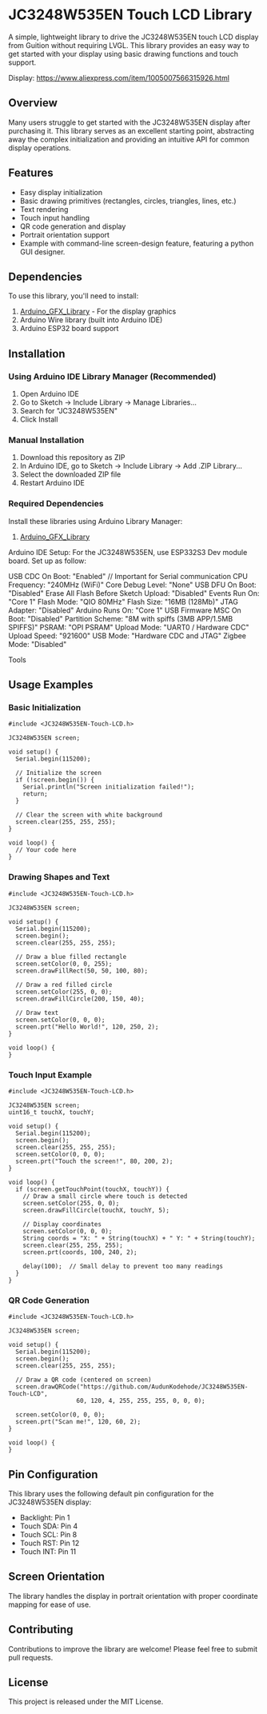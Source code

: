 # JC3248W535EN Touch LCD Library

A simple, lightweight library to drive the JC3248W535EN touch LCD display from Guition without requiring LVGL. This library provides an easy way to get started with your display using basic drawing functions and touch support.

Display: https://www.aliexpress.com/item/1005007566315926.html

## Overview

Many users struggle to get started with the JC3248W535EN display after purchasing it. This library serves as an excellent starting point, abstracting away the complex initialization and providing an intuitive API for common display operations.

## Features

- Easy display initialization
- Basic drawing primitives (rectangles, circles, triangles, lines, etc.)
- Text rendering
- Touch input handling
- QR code generation and display
- Portrait orientation support
- Example with command-line screen-design feature, featuring a python GUI designer.

## Dependencies

To use this library, you'll need to install:

1. [Arduino_GFX_Library](https://github.com/moononournation/Arduino_GFX_Library) - For the display graphics
2. Arduino Wire library (built into Arduino IDE)
3. Arduino ESP32 board support

## Installation

### Using Arduino IDE Library Manager (Recommended)

1. Open Arduino IDE
2. Go to Sketch -> Include Library -> Manage Libraries...
3. Search for "JC3248W535EN"
4. Click Install

### Manual Installation

1. Download this repository as ZIP
2. In Arduino IDE, go to Sketch -> Include Library -> Add .ZIP Library...
3. Select the downloaded ZIP file
4. Restart Arduino IDE

### Required Dependencies

Install these libraries using Arduino Library Manager:
1. [Arduino_GFX_Library](https://github.com/moononournation/Arduino_GFX_Library)

Arduino IDE Setup: 
For the JC3248W535EN, use ESP332S3 Dev module board. 
Set up as follow: 

USB CDC On Boot: "Enabled" // Important for Serial communication
CPU Frequency: "240MHz (WiFi)"
Core Debug Level: "None"
USB DFU On Boot: "Disabled"
Erase All Flash Before Sketch Upload: "Disabled"
Events Run On: "Core 1"
Flash Mode: "QIO 80MHz"
Flash Size: "16MB (128Mb)"
JTAG Adapter: "Disabled"
Arduino Runs On: "Core 1"
USB Firmware MSC On Boot: "Disabled"
Partition Scheme: "8M with spiffs (3MB APP/1.5MB SPIFFS)"
PSRAM: "OPI PSRAM"
Upload Mode: "UART0 / Hardware CDC"
Upload Speed: "921600"
USB Mode: "Hardware CDC and JTAG"
Zigbee Mode: "Disabled"


Tools 

## Usage Examples

### Basic Initialization

```arduino
#include <JC3248W535EN-Touch-LCD.h>

JC3248W535EN screen;

void setup() {
  Serial.begin(115200);

  // Initialize the screen
  if (!screen.begin()) {
    Serial.println("Screen initialization failed!");
    return;
  }
  
  // Clear the screen with white background
  screen.clear(255, 255, 255);
}

void loop() {
  // Your code here
}
```

### Drawing Shapes and Text

```arduino
#include <JC3248W535EN-Touch-LCD.h>

JC3248W535EN screen;

void setup() {
  Serial.begin(115200);
  screen.begin();
  screen.clear(255, 255, 255);
  
  // Draw a blue filled rectangle
  screen.setColor(0, 0, 255);
  screen.drawFillRect(50, 50, 100, 80);
  
  // Draw a red filled circle
  screen.setColor(255, 0, 0);
  screen.drawFillCircle(200, 150, 40);
  
  // Draw text
  screen.setColor(0, 0, 0);
  screen.prt("Hello World!", 120, 250, 2);
}

void loop() {
}
```

### Touch Input Example

```arduino
#include <JC3248W535EN-Touch-LCD.h>

JC3248W535EN screen;
uint16_t touchX, touchY;

void setup() {
  Serial.begin(115200);
  screen.begin();
  screen.clear(255, 255, 255);
  screen.setColor(0, 0, 0);
  screen.prt("Touch the screen!", 80, 200, 2);
}

void loop() {
  if (screen.getTouchPoint(touchX, touchY)) {
    // Draw a small circle where touch is detected
    screen.setColor(255, 0, 0);
    screen.drawFillCircle(touchX, touchY, 5);
    
    // Display coordinates
    screen.setColor(0, 0, 0);
    String coords = "X: " + String(touchX) + " Y: " + String(touchY);
    screen.clear(255, 255, 255);
    screen.prt(coords, 100, 240, 2);
    
    delay(100);  // Small delay to prevent too many readings
  }
}
```

### QR Code Generation

```arduino
#include <JC3248W535EN-Touch-LCD.h>

JC3248W535EN screen;

void setup() {
  Serial.begin(115200);
  screen.begin();
  screen.clear(255, 255, 255);
  
  // Draw a QR code (centered on screen)
  screen.drawQRCode("https://github.com/AudunKodehode/JC3248W535EN-Touch-LCD", 
                   60, 120, 4, 255, 255, 255, 0, 0, 0);
                   
  screen.setColor(0, 0, 0);
  screen.prt("Scan me!", 120, 60, 2);
}

void loop() {
}
```

## Pin Configuration

This library uses the following default pin configuration for the JC3248W535EN display:

- Backlight: Pin 1
- Touch SDA: Pin 4
- Touch SCL: Pin 8
- Touch RST: Pin 12
- Touch INT: Pin 11

## Screen Orientation

The library handles the display in portrait orientation with proper coordinate mapping for ease of use.

## Contributing

Contributions to improve the library are welcome! Please feel free to submit pull requests.

## License

This project is released under the MIT License.

